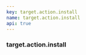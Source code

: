```yaml
---
key: target.action.install
name: target.action.install
api: true
---
```


### target.action.install
